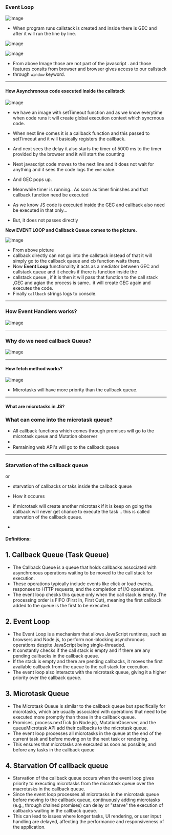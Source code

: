### Event Loop

![image](https://github.com/venkatdas/Interview_prep/assets/43024084/5957a087-d05e-4065-951e-14d5a51fe0f3)

- When program runs callstack is created and inside there is GEC and after it will run the line by line.



![image](https://github.com/venkatdas/Interview_prep/assets/43024084/4a196ac6-b871-41fe-9be1-5e1537e0f74c)


![image](https://github.com/venkatdas/Interview_prep/assets/43024084/7da31637-875b-401e-a4c0-b3605bbb60c6)

- From above Image those are not part of the javascript . and those features consits from browser and browser gives access to our callstack
- through `window` keyword.


--------------------------------------------------

#### How Asynchronous code executed inside the callstack

![image](https://github.com/venkatdas/Interview_prep/assets/43024084/e80817a3-4a3e-40cc-b55a-53fb217921c8)

- we have an image with setTimeout function and as we know everytime when code runs it will create global execution context which syncrnous code.
- When next line comes it is a callback function and this passed to setTimeout and  it will basically registers  the callback.
- And next sees the delay it also starts the timer of 5000 ms to the timer provided by the browser and it will start the counting
- Next javascript code moves to the next line and it does not wait for anything and it sees the code logs the `end` value.
- And GEC pops up.

- Meanwhile timer is running.. As soon as timer fininshes and that callback function need be executed
- As we know JS code is executed inside the GEC and callback also need be executed in that only...
- But, it does not passes directly

**Now EVENT LOOP and Callback Queue comes to the picture.**


![image](https://github.com/venkatdas/Interview_prep/assets/43024084/522fc7ae-ea5a-4484-a6e2-3901dc90e7ea)

- From above picture
- callback directly can not go into the callstack instead of that it will simply go to the callback queue and cb function waits there.
- Now **Event Loop** functionality it acts as a mediator between GEC and callstack queue and it checks if there is function inside the
- callstack queue , if it is then it will pass that function to the call stack ,GEC and agian the process is same.. it will create GEC again and executes the code.
- Finally `callback` strings logs to console.

--------------------------------

### How Event Handlers works?

![image](https://github.com/venkatdas/Interview_prep/assets/43024084/be3aae04-b14e-4747-966a-49643a7d1431)

-----------------------------------
### Why do we need callback Queue?

![image](https://github.com/venkatdas/Interview_prep/assets/43024084/3c54f3cd-2869-488f-8a14-7a15d1653365)


----------------------------------------

#### How fetch method works?

![image](https://github.com/venkatdas/Interview_prep/assets/43024084/bb1581e2-d10e-4bcc-81bb-a34ff3ab41af)

- Microtasks will have more priority than the callback queue.
---------------------------
#### What are microtasks in JS?

### What can come into the microtask queue?

- All callback functions which comes through promises will go to the microtask queue and Mutation observer
- 
- Remaining web API's will go to the callback queue


----------------------------
### Starvation of the callback queue
or
- starvation of callbacks or taks inside the callback queue

- How it occures
- if microtask will create another microtask if it is keep on going the callback will never get chance to execute the task .. this is called starvation of the callback queue.
- 


#### Definitions:

## 1. Callback Queue (Task Queue) 

- The Callback Queue is a queue that holds callbacks associated with asynchronous operations waiting to be moved to the call stack for execution.
- These operations typically include events like click or load events, responses to HTTP requests, and the completion of I/O operations.
- The event loop checks this queue only when the call stack is empty. The processing order is FIFO (First In, First Out), meaning the first callback added to the queue is the first to be executed.

## 2. Event Loop

- The Event Loop is a mechanism that allows JavaScript runtimes, such as browsers and Node.js, to perform non-blocking asynchronous operations despite JavaScript being single-threaded.
- It constantly checks if the call stack is empty and if there are any pending callbacks in the callback queue.
- If the stack is empty and there are pending callbacks, it moves the first available callback from the queue to the call stack for execution.
- The event loop also interacts with the microtask queue, giving it a higher priority over the callback queue.

## 3. Microtask Queue

- The Microtask Queue is similar to the callback queue but specifically for microtasks, which are usually associated with operations that need to be executed more promptly than those in the callback queue.
- Promises, process.nextTick (in Node.js), MutationObserver, and the queueMicrotask API add their callbacks to the microtask queue.
-  The event loop processes all microtasks in the queue at the end of the current task and before moving on to the next task or rendering.
-  This ensures that microtasks are executed as soon as possible, and before any tasks in the callback queue


## 4. Starvation Of callback queue

- Starvation of the callback queue occurs when the event loop gives priority to executing microtasks from the microtask queue over the macrotasks in the callback queue.
- Since the event loop processes all microtasks in the microtask queue before moving to the callback queue, continuously adding microtasks (e.g., through chained promises) can delay or "starve" the execution of callbacks waiting in the callback queue.
- This can lead to issues where longer tasks, UI rendering, or user input handling are delayed, affecting the performance and responsiveness of the application.


